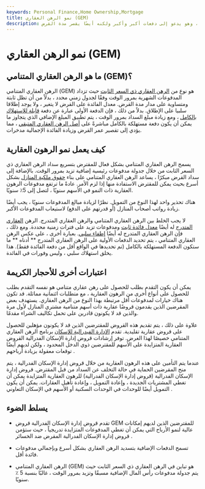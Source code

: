```yaml
---
keywords: Personal Finance,Home Ownership,Mortgage
title: نمو الرهن العقاري (GEM)
description: يتم تقديم الرهن العقاري المتنامي كخيار للمقترضين لأول مرة ، وهو يدعو إلى دفعات أكبر وأكبر ولكنه أيضًا يقصر مدة القرض.
---
```


# نمو الرهن العقاري (GEM)
## ما هو الرهن العقاري المتنامي (GEM)؟

الرهن العقاري المتنامي (GEM) هو نوع من [الرهن العقاري ذي السعر الثابت](/mortgage) حيث تزداد المدفوعات الشهرية بمرور الوقت وفقًا لجدول زمني محدد ، بدلاً من أن تظل ثابتة ومتساوية على مدار مدة القرض. معدل الفائدة على القرض لا يتغير ، ولا يوجد إطلاقا سلبيا على الإطلاق. بدلاً من ذلك ، فإن الدفعة الأولى عبارة عن دفعة [قابلة للاستهلاك بالكامل](/fully_amortizing_payment) ، ومع زيادة مبلغ السداد بمرور الوقت ، يتم تطبيق المبلغ الإضافي الذي يتجاوز ما يمكن أن يكون دفعة مستهلكة بالكامل مباشرةً على [أصل الرهن العقاري المتبقي](/principal) ، مما يؤدي إلى تقصير عمر القرض وزيادة الفائدة الإجمالية مدخرات.

## كيف يعمل نمو الرهون العقارية

يسمح الرهن العقاري المتنامي بشكل فعال للمقترض بتسريع سداد الرهن العقاري ذي السعر الثابت من خلال جدولة مدفوعات رئيسية إضافية تزيد بمرور الوقت. بالإضافة إلى سداد القرض مبكرًا ، يساعد الرهن العقاري المتنامي على بناء [حقوق ملكية المنازل](/home_equity) بشكل أسرع بحيث يمكن للمقترض الاستفادة منها إذا لزم الأمر. عادةً ما ترتفع مدفوعات الرهون العقارية ذات النمو في الأسهم سنويًا ، لتصل إلى 5٪ سنويًا.

هناك تحذير واحد لهذا النوع من التمويل. نظرًا لزيادة مبالغ المدفوعات سنويًا ، يجب أيضًا زيادة رواتب أصحاب المنازل (أو قدرتهم على الدفع) لاستيعاب المدفوعات الأكبر.

لا يجب الخلط بين الرهن العقاري المتنامي والرهن العقاري المتدرج. الرهن [العقاري المتدرج](/graduatedpaymentmortgage) له أيضًا [معدل فائدة ثابت](/fixedinterestrate) ومدفوعات تزيد على فترات زمنية محددة. ومع ذلك ، فإن الرهن العقاري المتدرج له أيضًا [إطفاء سلبي](/negativeamortization). بعبارة أخرى ، على عكس الرهن العقاري المتنامي ، يتم تحديد الدفعات الأولية على الرهن العقاري المتدرج ** أدناه ** ما ستكون الدفعة المستهلكة بالكامل (تم تحديدها في الواقع أقل من دفعة الفائدة فقط). هذا يخلق استهلاك سلبي ، وليس وفورات في الفائدة.

## اعتبارات أخرى للأحجار الكريمة

يمكن أن يكون التقدم بطلب للحصول على رهن عقاري متنامي هو نفسه التقدم بطلب للحصول على أنواع أخرى من الرهون العقارية ، مع متطلبات ائتمانية مماثلة. قد تكون هناك خيارات لمدفوعات أقل مرتبطة بهذا النوع من الرهن العقاري. يستهدف بعض المقرضين الذين يقدمون قروضًا عقارية ذات أسهم متنامية مشتري المنازل لأول مرة والذين قد لا يكونون قادرين على تحمل تكاليف الشراء مقدمًا.

علاوة على ذلك ، يتم تقديم هذه القروض للمقترضين الذين قد لا يكونون مؤهلين للحصول على قروض عقارية تقليدية. تقدم [الإدارة الفيدرالية للإسكان](/federal-housing-administration) برنامج الرهن العقاري المتنامي خصيصًا لهذا الغرض. توفر إرشادات قروض إدارة الإسكان الفدرالية القروض العقارية المتزايدة على الأسهم للمقترضين ذوي الدخل المحدود ، ولكن لديهم أيضًا توقعات معقولة بزيادة أرباحهم .

عندما يتم التأمين على هذه الرهون العقارية من خلال قروض إدارة الإسكان الفدرالية ، يتم منح المقرضين الحماية في حالة التخلف عن السداد من قبل المقترض. قروض إدارة الإسكان الفدرالية (قروض إدارة الإسكان الفدرالية) للرهون العقارية المتزايدة يمكن أن تغطي المشتريات الجديدة ، وإعادة التمويل ، وإعادة تأهيل العقارات. يمكن أن يكون التمويل أيضًا للوحدات في الوحدات السكنية أو الأسهم في الإسكان التعاوني .

## يسلط الضوء

- تقدم قروض إدارة الإسكان الفدرالية قروض GEM للمقترضين الذين لديهم إمكانات عالية لنمو الأرباح التي يمكن أن تغطي المدفوعات المتزايدة تدريجياً ، حيث ستؤمن قروض إدارة الإسكان الفدرالية المقرض ضد الخسائر .

- تسمح الدفعات الإضافية بتسديد الرهن العقاري بشكل أسرع وبإجمالي مدفوعات فائدة أقل.

- الرهن العقاري المتنامي (GEM) هو تباين في الرهن العقاري ذي السعر الثابت حيث يتم جدولة مدفوعات رأس المال الإضافية مسبقًا وتزيد بمرور الوقت ، غالبًا بنسبة 5 ٪ سنويًا.

